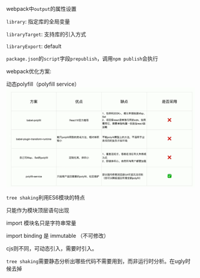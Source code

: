 webpack中`output`的属性设置

`library`: 指定库的全局变量

`libraryTarget`: 支持库的引入方式

`libraryExport`: default

`package.json`的`script`字段`prepublish`，调用`npm publish`会执行



webpack优化方案:

动态polyfill（polyfill service）
![1](./docs/1.png)


`tree shaking`利用ES6模块的特点

只能作为模块顶层语句出现

import 模块名只是字符串常量

import binding 是 immutable （不可修改）

cjs则不同，可动态引入，需要时引入。

`tree shaking`需要静态分析出哪些代码不需要用到，而非运行时分析。在ugly时候去掉
